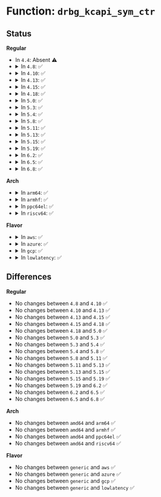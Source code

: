 # Function: <code>drbg_kcapi_sym_ctr</code>

## Status
<b>Regular</b>
<ul>
<li>
In <code>4.4</code>: Absent ⚠️
</li>
<li>
<details>
<summary>In <code>4.8</code>: ✅</summary>

```c
int drbg_kcapi_sym_ctr(struct drbg_state *drbg, u8 *inbuf, u32 inlen, u8 *outbuf, u32 outlen);
```

**Collision:** Unique Static

**Inline:** No

**Transformation:** False

**Instances:**

```
In crypto/drbg.c (ffffffff813eb850)
Location: crypto/drbg.c:1729
Inline: False
Direct callers:
  - crypto/drbg.c:drbg_ctr_generate
  - crypto/drbg.c:drbg_ctr_update
  - crypto/drbg.c:drbg_ctr_update
```
**Symbols:**

```
ffffffff813eb850-ffffffff813eb969: drbg_kcapi_sym_ctr (STB_LOCAL)
```
</details>
</li>
<li>
<details>
<summary>In <code>4.10</code>: ✅</summary>

```c
int drbg_kcapi_sym_ctr(struct drbg_state *drbg, u8 *inbuf, u32 inlen, u8 *outbuf, u32 outlen);
```

**Collision:** Unique Static

**Inline:** No

**Transformation:** False

**Instances:**

```
In crypto/drbg.c (ffffffff81404fb0)
Location: crypto/drbg.c:1748
Inline: False
Direct callers:
  - crypto/drbg.c:drbg_ctr_generate
  - crypto/drbg.c:drbg_ctr_update
  - crypto/drbg.c:drbg_ctr_update
```
**Symbols:**

```
ffffffff81404fb0-ffffffff814051ab: drbg_kcapi_sym_ctr (STB_LOCAL)
```
</details>
</li>
<li>
<details>
<summary>In <code>4.13</code>: ✅</summary>

```c
int drbg_kcapi_sym_ctr(struct drbg_state *drbg, u8 *inbuf, u32 inlen, u8 *outbuf, u32 outlen);
```

**Collision:** Unique Static

**Inline:** No

**Transformation:** False

**Instances:**

```
In crypto/drbg.c (ffffffff81412780)
Location: crypto/drbg.c:1749
Inline: False
Direct callers:
  - crypto/drbg.c:drbg_ctr_generate
  - crypto/drbg.c:drbg_ctr_update
  - crypto/drbg.c:drbg_ctr_update
```
**Symbols:**

```
ffffffff81412780-ffffffff81412943: drbg_kcapi_sym_ctr (STB_LOCAL)
```
</details>
</li>
<li>
<details>
<summary>In <code>4.15</code>: ✅</summary>

```c
int drbg_kcapi_sym_ctr(struct drbg_state *drbg, u8 *inbuf, u32 inlen, u8 *outbuf, u32 outlen);
```

**Collision:** Unique Static

**Inline:** No

**Transformation:** False

**Instances:**

```
In crypto/drbg.c (ffffffff8143cee0)
Location: crypto/drbg.c:1740
Inline: False
Direct callers:
  - crypto/drbg.c:drbg_ctr_generate
  - crypto/drbg.c:drbg_ctr_update
  - crypto/drbg.c:drbg_ctr_update
```
**Symbols:**

```
ffffffff8143cee0-ffffffff8143d0c1: drbg_kcapi_sym_ctr (STB_LOCAL)
```
</details>
</li>
<li>
<details>
<summary>In <code>4.18</code>: ✅</summary>

```c
int drbg_kcapi_sym_ctr(struct drbg_state *drbg, u8 *inbuf, u32 inlen, u8 *outbuf, u32 outlen);
```

**Collision:** Unique Static

**Inline:** No

**Transformation:** False

**Instances:**

```
In crypto/drbg.c (ffffffff8146fcd0)
Location: crypto/drbg.c:1742
Inline: False
Direct callers:
  - crypto/drbg.c:drbg_ctr_generate
  - crypto/drbg.c:drbg_ctr_update
  - crypto/drbg.c:drbg_ctr_update
```
**Symbols:**

```
ffffffff8146fcd0-ffffffff8146ff0c: drbg_kcapi_sym_ctr (STB_LOCAL)
```
</details>
</li>
<li>
<details>
<summary>In <code>5.0</code>: ✅</summary>

```c
int drbg_kcapi_sym_ctr(struct drbg_state *drbg, u8 *inbuf, u32 inlen, u8 *outbuf, u32 outlen);
```

**Collision:** Unique Static

**Inline:** No

**Transformation:** False

**Instances:**

```
In crypto/drbg.c (ffffffff8148ffd0)
Location: crypto/drbg.c:1731
Inline: False
Direct callers:
  - crypto/drbg.c:drbg_ctr_generate
  - crypto/drbg.c:drbg_ctr_update
  - crypto/drbg.c:drbg_ctr_update
```
**Symbols:**

```
ffffffff8148ffd0-ffffffff81490365: drbg_kcapi_sym_ctr (STB_LOCAL)
```
</details>
</li>
<li>
<details>
<summary>In <code>5.3</code>: ✅</summary>

```c
int drbg_kcapi_sym_ctr(struct drbg_state *drbg, u8 *inbuf, u32 inlen, u8 *outbuf, u32 outlen);
```

**Collision:** Unique Static

**Inline:** No

**Transformation:** False

**Instances:**

```
In crypto/drbg.c (ffffffff814bd1c0)
Location: crypto/drbg.c:1818
Inline: False
Direct callers:
  - crypto/drbg.c:drbg_ctr_generate
  - crypto/drbg.c:drbg_ctr_update
  - crypto/drbg.c:drbg_ctr_update
```
**Symbols:**

```
ffffffff814bd1c0-ffffffff814bd511: drbg_kcapi_sym_ctr (STB_LOCAL)
```
</details>
</li>
<li>
<details>
<summary>In <code>5.4</code>: ✅</summary>

```c
int drbg_kcapi_sym_ctr(struct drbg_state *drbg, u8 *inbuf, u32 inlen, u8 *outbuf, u32 outlen);
```

**Collision:** Unique Static

**Inline:** No

**Transformation:** False

**Instances:**

```
In crypto/drbg.c (ffffffff814d5e60)
Location: crypto/drbg.c:1818
Inline: False
Direct callers:
  - crypto/drbg.c:drbg_ctr_generate
  - crypto/drbg.c:drbg_ctr_update
  - crypto/drbg.c:drbg_ctr_update
```
**Symbols:**

```
ffffffff814d5e60-ffffffff814d6205: drbg_kcapi_sym_ctr (STB_LOCAL)
```
</details>
</li>
<li>
<details>
<summary>In <code>5.8</code>: ✅</summary>

```c
int drbg_kcapi_sym_ctr(struct drbg_state *drbg, u8 *inbuf, u32 inlen, u8 *outbuf, u32 outlen);
```

**Collision:** Unique Static

**Inline:** No

**Transformation:** False

**Instances:**

```
In crypto/drbg.c (ffffffff81535a40)
Location: crypto/drbg.c:1834
Inline: False
Direct callers:
  - crypto/drbg.c:drbg_ctr_generate
  - crypto/drbg.c:drbg_ctr_update
  - crypto/drbg.c:drbg_ctr_update
```
**Symbols:**

```
ffffffff81535a40-ffffffff81535dcc: drbg_kcapi_sym_ctr (STB_LOCAL)
```
</details>
</li>
<li>
<details>
<summary>In <code>5.11</code>: ✅</summary>

```c
int drbg_kcapi_sym_ctr(struct drbg_state *drbg, u8 *inbuf, u32 inlen, u8 *outbuf, u32 outlen);
```

**Collision:** Unique Static

**Inline:** No

**Transformation:** False

**Instances:**

```
In crypto/drbg.c (ffffffff815529b0)
Location: crypto/drbg.c:1834
Inline: False
Direct callers:
  - crypto/drbg.c:drbg_ctr_generate
  - crypto/drbg.c:drbg_ctr_update
  - crypto/drbg.c:drbg_ctr_update
```
**Symbols:**

```
ffffffff815529b0-ffffffff81552d3c: drbg_kcapi_sym_ctr (STB_LOCAL)
```
</details>
</li>
<li>
<details>
<summary>In <code>5.13</code>: ✅</summary>

```c
int drbg_kcapi_sym_ctr(struct drbg_state *drbg, u8 *inbuf, u32 inlen, u8 *outbuf, u32 outlen);
```

**Collision:** Unique Static

**Inline:** No

**Transformation:** False

**Instances:**

```
In crypto/drbg.c (ffffffff8155b270)
Location: crypto/drbg.c:1835
Inline: False
Direct callers:
  - crypto/drbg.c:drbg_ctr_generate
  - crypto/drbg.c:drbg_ctr_update
  - crypto/drbg.c:drbg_ctr_update
```
**Symbols:**

```
ffffffff8155b270-ffffffff8155b5fb: drbg_kcapi_sym_ctr (STB_LOCAL)
```
</details>
</li>
<li>
<details>
<summary>In <code>5.15</code>: ✅</summary>

```c
int drbg_kcapi_sym_ctr(struct drbg_state *drbg, u8 *inbuf, u32 inlen, u8 *outbuf, u32 outlen);
```

**Collision:** Unique Static

**Inline:** No

**Transformation:** False

**Instances:**

```
In crypto/drbg.c (ffffffff815bbc10)
Location: crypto/drbg.c:1835
Inline: False
Direct callers:
  - crypto/drbg.c:drbg_ctr_generate
  - crypto/drbg.c:drbg_ctr_update
  - crypto/drbg.c:drbg_ctr_update
```
**Symbols:**

```
ffffffff815bbc10-ffffffff815bbf9b: drbg_kcapi_sym_ctr (STB_LOCAL)
```
</details>
</li>
<li>
<details>
<summary>In <code>5.19</code>: ✅</summary>

```c
int drbg_kcapi_sym_ctr(struct drbg_state *drbg, u8 *inbuf, u32 inlen, u8 *outbuf, u32 outlen);
```

**Collision:** Unique Static

**Inline:** No

**Transformation:** False

**Instances:**

```
In crypto/drbg.c (ffffffff81665480)
Location: crypto/drbg.c:1839
Inline: False
Direct callers:
  - crypto/drbg.c:drbg_ctr_generate
  - crypto/drbg.c:drbg_ctr_update
  - crypto/drbg.c:drbg_ctr_update
```
**Symbols:**

```
ffffffff81665480-ffffffff8166581e: drbg_kcapi_sym_ctr (STB_LOCAL)
```
</details>
</li>
<li>
<details>
<summary>In <code>6.2</code>: ✅</summary>

```c
int drbg_kcapi_sym_ctr(struct drbg_state *drbg, u8 *inbuf, u32 inlen, u8 *outbuf, u32 outlen);
```

**Collision:** Unique Static

**Inline:** No

**Transformation:** False

**Instances:**

```
In crypto/drbg.c (ffffffff81720290)
Location: crypto/drbg.c:1837
Inline: False
Direct callers:
  - crypto/drbg.c:drbg_ctr_generate
  - crypto/drbg.c:drbg_ctr_update
  - crypto/drbg.c:drbg_ctr_update
```
**Symbols:**

```
ffffffff81720290-ffffffff8172062e: drbg_kcapi_sym_ctr (STB_LOCAL)
```
</details>
</li>
<li>
<details>
<summary>In <code>6.5</code>: ✅</summary>

```c
int drbg_kcapi_sym_ctr(struct drbg_state *drbg, u8 *inbuf, u32 inlen, u8 *outbuf, u32 outlen);
```

**Collision:** Unique Static

**Inline:** No

**Transformation:** False

**Instances:**

```
In crypto/drbg.c (ffffffff8175bb90)
Location: crypto/drbg.c:1837
Inline: False
Direct callers:
  - crypto/drbg.c:drbg_ctr_generate
  - crypto/drbg.c:drbg_ctr_update
  - crypto/drbg.c:drbg_ctr_update
```
**Symbols:**

```
ffffffff8175bb90-ffffffff8175bf26: drbg_kcapi_sym_ctr (STB_LOCAL)
```
</details>
</li>
<li>
<details>
<summary>In <code>6.8</code>: ✅</summary>

```c
int drbg_kcapi_sym_ctr(struct drbg_state *drbg, u8 *inbuf, u32 inlen, u8 *outbuf, u32 outlen);
```

**Collision:** Unique Static

**Inline:** No

**Transformation:** False

**Instances:**

```
In crypto/drbg.c (ffffffff8179da90)
Location: crypto/drbg.c:1821
Inline: False
Direct callers:
  - crypto/drbg.c:drbg_ctr_generate
  - crypto/drbg.c:drbg_ctr_update
  - crypto/drbg.c:drbg_ctr_update
```
**Symbols:**

```
ffffffff8179da90-ffffffff8179de26: drbg_kcapi_sym_ctr (STB_LOCAL)
```
</details>
</li>
</ul>
<b>Arch</b>
<ul>
<li>
<details>
<summary>In <code>arm64</code>: ✅</summary>

```c
int drbg_kcapi_sym_ctr(struct drbg_state *drbg, u8 *inbuf, u32 inlen, u8 *outbuf, u32 outlen);
```

**Collision:** Unique Static

**Inline:** No

**Transformation:** False

**Instances:**

```
In crypto/drbg.c (ffff8000105d1d30)
Location: crypto/drbg.c:1818
Inline: False
Direct callers:
  - crypto/drbg.c:drbg_ctr_generate
  - crypto/drbg.c:drbg_ctr_update
  - crypto/drbg.c:drbg_ctr_update
```
**Symbols:**

```
ffff8000105d1d30-ffff8000105d1f04: drbg_kcapi_sym_ctr (STB_LOCAL)
```
</details>
</li>
<li>
<details>
<summary>In <code>armhf</code>: ✅</summary>

```c
int drbg_kcapi_sym_ctr(struct drbg_state *drbg, u8 *inbuf, u32 inlen, u8 *outbuf, u32 outlen);
```

**Collision:** Unique Static

**Inline:** No

**Transformation:** False

**Instances:**

```
In crypto/drbg.c (c077f5bc)
Location: crypto/drbg.c:1818
Inline: False
Direct callers:
  - crypto/drbg.c:drbg_ctr_generate
  - crypto/drbg.c:drbg_ctr_update
  - crypto/drbg.c:drbg_ctr_update
```
**Symbols:**

```
c077f5bc-c077f778: drbg_kcapi_sym_ctr (STB_LOCAL)
```
</details>
</li>
<li>
<details>
<summary>In <code>ppc64el</code>: ✅</summary>

```c
int drbg_kcapi_sym_ctr(struct drbg_state *drbg, u8 *inbuf, u32 inlen, u8 *outbuf, u32 outlen);
```

**Collision:** Unique Static

**Inline:** No

**Transformation:** False

**Instances:**

```
In crypto/drbg.c (c00000000075ec80)
Location: crypto/drbg.c:1818
Inline: False
Direct callers:
  - crypto/drbg.c:drbg_ctr_generate
  - crypto/drbg.c:drbg_ctr_update
  - crypto/drbg.c:drbg_ctr_update
```
**Symbols:**

```
c00000000075ec80-c00000000075ef5c: drbg_kcapi_sym_ctr (STB_LOCAL)
```
</details>
</li>
<li>
<details>
<summary>In <code>riscv64</code>: ✅</summary>

```c
int drbg_kcapi_sym_ctr(struct drbg_state *drbg, u8 *inbuf, u32 inlen, u8 *outbuf, u32 outlen);
```

**Collision:** Unique Static

**Inline:** No

**Transformation:** False

**Instances:**

```
In crypto/drbg.c (ffffffe0004154c4)
Location: crypto/drbg.c:1818
Inline: False
Direct callers:
  - crypto/drbg.c:drbg_ctr_generate
  - crypto/drbg.c:drbg_ctr_update
  - crypto/drbg.c:drbg_ctr_update
```
**Symbols:**

```
ffffffe0004154c4-ffffffe000415678: drbg_kcapi_sym_ctr (STB_LOCAL)
```
</details>
</li>
</ul>
<b>Flavor</b>
<ul>
<li>
<details>
<summary>In <code>aws</code>: ✅</summary>

```c
int drbg_kcapi_sym_ctr(struct drbg_state *drbg, u8 *inbuf, u32 inlen, u8 *outbuf, u32 outlen);
```

**Collision:** Unique Static

**Inline:** No

**Transformation:** False

**Instances:**

```
In crypto/drbg.c (ffffffff814ce440)
Location: crypto/drbg.c:1818
Inline: False
Direct callers:
  - crypto/drbg.c:drbg_ctr_generate
  - crypto/drbg.c:drbg_ctr_update
  - crypto/drbg.c:drbg_ctr_update
```
**Symbols:**

```
ffffffff814ce440-ffffffff814ce7e5: drbg_kcapi_sym_ctr (STB_LOCAL)
```
</details>
</li>
<li>
<details>
<summary>In <code>azure</code>: ✅</summary>

```c
int drbg_kcapi_sym_ctr(struct drbg_state *drbg, u8 *inbuf, u32 inlen, u8 *outbuf, u32 outlen);
```

**Collision:** Unique Static

**Inline:** No

**Transformation:** False

**Instances:**

```
In crypto/drbg.c (ffffffff814bee60)
Location: crypto/drbg.c:1818
Inline: False
Direct callers:
  - crypto/drbg.c:drbg_ctr_generate
  - crypto/drbg.c:drbg_ctr_update
  - crypto/drbg.c:drbg_ctr_update
```
**Symbols:**

```
ffffffff814bee60-ffffffff814bf205: drbg_kcapi_sym_ctr (STB_LOCAL)
```
</details>
</li>
<li>
<details>
<summary>In <code>gcp</code>: ✅</summary>

```c
int drbg_kcapi_sym_ctr(struct drbg_state *drbg, u8 *inbuf, u32 inlen, u8 *outbuf, u32 outlen);
```

**Collision:** Unique Static

**Inline:** No

**Transformation:** False

**Instances:**

```
In crypto/drbg.c (ffffffff814ca4d0)
Location: crypto/drbg.c:1818
Inline: False
Direct callers:
  - crypto/drbg.c:drbg_ctr_generate
  - crypto/drbg.c:drbg_ctr_update
  - crypto/drbg.c:drbg_ctr_update
```
**Symbols:**

```
ffffffff814ca4d0-ffffffff814ca875: drbg_kcapi_sym_ctr (STB_LOCAL)
```
</details>
</li>
<li>
<details>
<summary>In <code>lowlatency</code>: ✅</summary>

```c
int drbg_kcapi_sym_ctr(struct drbg_state *drbg, u8 *inbuf, u32 inlen, u8 *outbuf, u32 outlen);
```

**Collision:** Unique Static

**Inline:** No

**Transformation:** False

**Instances:**

```
In crypto/drbg.c (ffffffff814e2fa0)
Location: crypto/drbg.c:1818
Inline: False
Direct callers:
  - crypto/drbg.c:drbg_ctr_generate
  - crypto/drbg.c:drbg_ctr_update
  - crypto/drbg.c:drbg_ctr_update
```
**Symbols:**

```
ffffffff814e2fa0-ffffffff814e3345: drbg_kcapi_sym_ctr (STB_LOCAL)
```
</details>
</li>
</ul>

## Differences
<b>Regular</b>
<ul>
<li>
No changes between <code>4.8</code> and <code>4.10</code> ✅
</li>
<li>
No changes between <code>4.10</code> and <code>4.13</code> ✅
</li>
<li>
No changes between <code>4.13</code> and <code>4.15</code> ✅
</li>
<li>
No changes between <code>4.15</code> and <code>4.18</code> ✅
</li>
<li>
No changes between <code>4.18</code> and <code>5.0</code> ✅
</li>
<li>
No changes between <code>5.0</code> and <code>5.3</code> ✅
</li>
<li>
No changes between <code>5.3</code> and <code>5.4</code> ✅
</li>
<li>
No changes between <code>5.4</code> and <code>5.8</code> ✅
</li>
<li>
No changes between <code>5.8</code> and <code>5.11</code> ✅
</li>
<li>
No changes between <code>5.11</code> and <code>5.13</code> ✅
</li>
<li>
No changes between <code>5.13</code> and <code>5.15</code> ✅
</li>
<li>
No changes between <code>5.15</code> and <code>5.19</code> ✅
</li>
<li>
No changes between <code>5.19</code> and <code>6.2</code> ✅
</li>
<li>
No changes between <code>6.2</code> and <code>6.5</code> ✅
</li>
<li>
No changes between <code>6.5</code> and <code>6.8</code> ✅
</li>
</ul>
<b>Arch</b>
<ul>
<li>
No changes between <code>amd64</code> and <code>arm64</code> ✅
</li>
<li>
No changes between <code>amd64</code> and <code>armhf</code> ✅
</li>
<li>
No changes between <code>amd64</code> and <code>ppc64el</code> ✅
</li>
<li>
No changes between <code>amd64</code> and <code>riscv64</code> ✅
</li>
</ul>
<b>Flavor</b>
<ul>
<li>
No changes between <code>generic</code> and <code>aws</code> ✅
</li>
<li>
No changes between <code>generic</code> and <code>azure</code> ✅
</li>
<li>
No changes between <code>generic</code> and <code>gcp</code> ✅
</li>
<li>
No changes between <code>generic</code> and <code>lowlatency</code> ✅
</li>
</ul>
